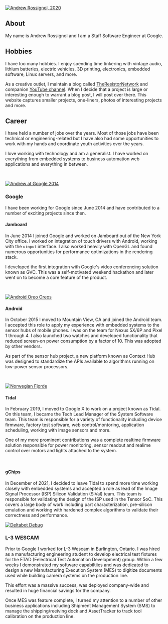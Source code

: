 [![Andrew Rossignol, 2020](res/about/aarossig_photo_2020_s.jpg)](res/about/aarossig_photo_2020.jpg)

## About

My name is Andrew Rossignol and I am a Staff Software Engineer at Google.

## Hobbies

I have too many hobbies. I enjoy spending time tinkering with vintage audio,
lithium batteries, electric vehicles, 3D printing, electronics, embedded software,
Linux servers, and more.

As a creative outlet, I maintain a blog called [TheResistorNetwork](http://theresistornetwork.com) and companion [YouTube channel](http://youtube.com/c/TheResistorNetwork).
When I decide that a project is large or interesting enough to warrant a blog
post, I will post over there. This website captures smaller projects, one-liners,
photos of interesting projects and more.

## Career

I have held a number of jobs over the years. Most of those jobs have been
technical or engineering-related but I have also had some opportunities to
work with my hands and coordinate youth activities over the years.

I love working with technology and am a generalist. I have worked on everything
from embedded systems to business automation web applications and everything
in between.

<br>

[![Andrew at Google 2014](res/about/aarossig_google_2014_m.jpg)](res/about/aarossig_google_2014.jpg)

### Google

I have been working for Google since June 2014 and have contributed to a number
of exciting projects since then.

#### Jamboard

In June 2014 I joined Google and worked on Jamboard out of the New York City
office. I worked on integration of touch drivers with Android, working with
the `uinput` interface. I also worked heavily with OpenGL and found numerous
opportunities for performance optimizations in the rendering stack.

I developed the first integration with Google's video conferencing solution
known as GVC. This was a self-motivated weekend hackathon and later went on
to become a core feature of the product.

<br>

[![Android Oreo Oreos](res/about/android_oreo_m.jpg)](res/about/android_oreo.jpg)

#### Android

In October 2015 I moved to Mountain View, CA and joined the Android team. I
accepted this role to apply my experience with embedded systems to the sensor
hubs of mobile phones. I was on the team for Nexus 5X/6P and Pixel 1 through 4.
I also launched two watches and developed functionality that reduced screen-on
power consumption by a factor of 10. This was adopted by other vendors.

As part of the sensor hub project, a new platform known as Context Hub was
designed to standardize the APIs available to algorithms running on low-power
sensor processors.

<br>

[![Norwegian Fjorde](res/about/norway_fjorde_m.jpg)](res/about/norway_fjorde.jpg)

#### Tidal

In February 2019, I moved to Google X to work on a project known as Tidal. On
this team, I became the Tech Lead Manager of the System Software team. This
team is responsible for a variety of functionality including device firmware,
factory test software, web control/montoring, application scheduling, working
with image sensors and more.

One of my more prominent contributions was a complete realtime firmware solution
responsible for power monitoring, sensor readout and realime control over motors
and lights attached to the system.

<br>

#### gChips

In December of 2021, I decided to leave Tidal to spend more time working closely
with embedded systems and accepted a role as lead of the Image Signal Processor
(ISP) Silicon Validation (SiVal) team. This team is responsible for validating
the design of the ISP used in the Tensor SoC. This covers a large body  of work
including part characterization, pre-silicon emulation and working with hardened
complex algorithms to validate their correctness and performance.

[![Deltabot Debug](res/about/deltabot_debug_m.jpg)](res/about/deltabot_debug.jpg)

### L-3 WESCAM

Prior to Google I worked for L-3 Wescam in Burlington, Ontario. I was hired as
a manufacturing engineering student to develop electrical test fixtures for
the ETAD (Eelectrical Test Automation Development) group. Within a few weeks
I demonstrated my software capabiltiies and was dedicated to design a new
Manufacturing Execution System (MES) to digitize documents used while building
camera systems on the production line.

This effort was a massive success, was deployed company-wide and resulted in
huge financial savings for the company.

Once MES was feature complete, I turned my attention to a number of other
business applications including Shipment Management System (SMS) to manage the
shipping/reeiving dock and AssetTracker to track tool calibration on the
production line.
